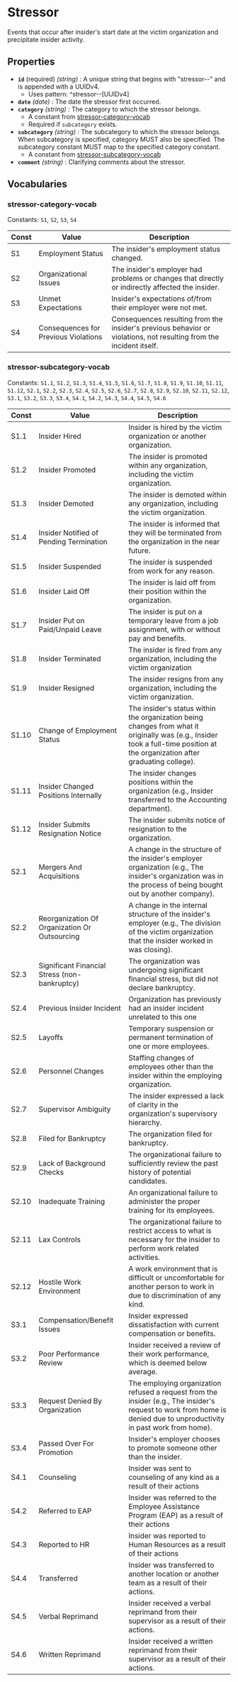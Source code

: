 # Stressor

Events that occur after insider's start date at the victim organization and precipitate insider activity.

## Properties

- **`id`** (required) *(string)* : A unique string that begins with "stressor--" and is appended with a UUIDv4.
	- Uses pattern: ^stressor--[UUIDv4]
- **`date`** *(date)* : The date the stressor first occurred.
- **`category`** *(string)* : The category to which the stressor belongs.
	- A constant from [stressor-category-vocab](#stressor-category-vocab)
	- Required if `subcategory` exists.
- **`subcategory`** *(string)* : The subcategory to which the stressor belongs. When subcategory is specified, category MUST also be specified. The subcategory constant MUST map to the specified category constant.
	- A constant from [stressor-subcategory-vocab](#stressor-subcategory-vocab)
- **`comment`** *(string)* : Clarifying comments about the stressor.

## Vocabularies

### stressor-category-vocab

Constants: `S1`, `S2`, `S3`, `S4`

| Const | Value | Description |
| --- | --- | --- |
| S1 | Employment Status | The insider's employment status changed.|
| S2 | Organizational Issues | The insider's employer had problems or changes that directly or indirectly affected the insider.|
| S3 | Unmet Expectations | Insider's expectations of/from their employer were not met.|
| S4 | Consequences for Previous Violations | Consequences resulting from the insider's previous behavior or violations, not resulting from the incident itself.|

### stressor-subcategory-vocab

Constants: `S1.1`, `S1.2`, `S1.3`, `S1.4`, `S1.5`, `S1.6`, `S1.7`, `S1.8`, `S1.9`, `S1.10`, `S1.11`, `S1.12`, `S2.1`, `S2.2`, `S2.3`, `S2.4`, `S2.5`, `S2.6`, `S2.7`, `S2.8`, `S2.9`, `S2.10`, `S2.11`, `S2.12`, `S3.1`, `S3.2`, `S3.3`, `S3.4`, `S4.1`, `S4.2`, `S4.3`, `S4.4`, `S4.5`, `S4.6`

| Const | Value | Description |
| --- | --- | --- |
| S1.1 | Insider Hired | Insider is hired by the victim organization or another organization.|
| S1.2 | Insider Promoted | The insider is promoted within any organization, including the victim organization.|
| S1.3 | Insider Demoted | The insider is demoted within any organization, including the victim organization.|
| S1.4 | Insider Notified of Pending Termination | The insider is informed that they will be terminated from the organization in the near future.|
| S1.5 | Insider Suspended | The insider is suspended from work for any reason.|
| S1.6 | Insider Laid Off | The insider is laid off from their position within the organization.|
| S1.7 | Insider Put on Paid/Unpaid Leave | The insider is put on a temporary leave from a job assignment, with or without pay and benefits.|
| S1.8 | Insider Terminated | The insider is fired from any organization, including the victim organization|
| S1.9 | Insider Resigned | The insider resigns from any organization, including the victim organization.|
| S1.10 | Change of Employment Status | The insider's status within the organization being changes from what it originally was (e.g., Insider took a full-time position at the organization after graduating college).|
| S1.11 | Insider Changed Positions Internally | The insider changes positions within the organization (e.g., Insider transferred to the Accounting department).|
| S1.12 | Insider Submits Resignation Notice | The insider submits notice of resignation to the organization.|
| S2.1 | Mergers And Acquisitions | A change in the structure of the insider's employer organization (e.g., The insider's organization was in the process of being bought out by another company).|
| S2.2 | Reorganization Of Organization Or Outsourcing | A change in the internal structure of the insider's employer (e.g., The division of the victim organization that the insider worked in was closing).|
| S2.3 | Significant Financial Stress (non-bankruptcy) | The organization was undergoing significant financial stress, but did not declare bankruptcy.|
| S2.4 | Previous Insider Incident | Organization has previously had an insider incident unrelated to this one|
| S2.5 | Layoffs | Temporary suspension or permanent termination of one or more employees.|
| S2.6 | Personnel Changes | Staffing changes of employees other than the insider within the employing organization.|
| S2.7 | Supervisor Ambiguity | The insider expressed a lack of clarity in the organization's supervisory hierarchy.|
| S2.8 | Filed for Bankruptcy | The organization filed for bankruptcy.|
| S2.9 | Lack of Background Checks | The organizational failure to sufficiently review the past history of potential candidates.|
| S2.10 | Inadequate Training | An organizational failure to administer the proper training for its employees.|
| S2.11 | Lax Controls | The organizational failure to restrict access to what is necessary for the insider to perform work related activities.|
| S2.12 | Hostile Work Environment | A work environment that is difficult or uncomfortable for another person to work in due to discrimination of any kind.|
| S3.1 | Compensation/Benefit Issues | Insider expressed dissatisfaction with current compensation or benefits.|
| S3.2 | Poor Performance Review | Insider received a review of their work performance, which is deemed below average.|
| S3.3 | Request Denied By Organization | The employing organization refused a request from the insider (e.g., The insider's request to work from home is denied due to unproductivity in past work from home).|
| S3.4 | Passed Over For Promotion | Insider's employer chooses to promote someone other than the insider.|
| S4.1 | Counseling | Insider was sent to counseling of any kind as a result of their actions|
| S4.2 | Referred to EAP | Insider was referred to the Employee Assistance Program (EAP) as a result of their actions|
| S4.3 | Reported to HR | Insider was reported to Human Resources as a result of their actions|
| S4.4 | Transferred | Insider was transferred to another location or another team as a result of their actions.|
| S4.5 | Verbal Reprimand | Insider received a verbal reprimand from their supervisor as a result of their actions.|
| S4.6 | Written Reprimand | Insider received a written reprimand from their supervisor as a result of their actions.|
